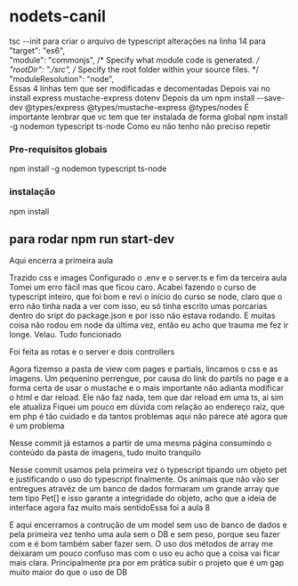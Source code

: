 # nodets-canil

 tsc --init
 para criar o arquivo de typescript
 alterações na linha 14 para   
   "target": "es6",  
     "module": "commonjs",                                /* Specify what module code is generated. */
     "rootDir": "./src",                                  /* Specify the root folder within your source files. */
    "moduleResolution": "node",   
 Essas 4 linhas tem que ser modificadas e decomentadas
 Depois vai no 
 install express  mustache-express dotenv
 Depois da um 
 npm install --save-dev @types/express @types/mustache-express @types/nodes
É importante lembrar que vc tem que ter instalada de forma global 
npm install -g nodemon typescript ts-node
Como eu não tenho não preciso repetir

### Pre-requisitos globais
npm install -g nodemon typescript ts-node

### instalação
npm install

## para rodar npm run start-dev

Aqui encerra a primeira aula

Trazido css e images
Configurado o .env e o server.ts e fim da terceira aula
Tomei um erro fácil mas que ficou caro. Acabei fazendo o curso de typescript inteiro, que foi bom
e revi o início do curso se node, claro que o erro não tinha nada a ver com isso, eu só tinha escrito
umas porcarias dentro do sript do package.json e por isso não estava rodando. E muitas coisa não rodou 
em node da última vez, então eu acho que trauma me fez ir longe. Velau. Tudo funcionado

Foi feita as rotas e o server e dois controllers

Agora fizemso a pasta de view com pages e partials, lincamos o css e as imagens. Um pequenino perrengue, por causa
do link do partils no page e a forma certa de usar o mustache e o mais importante não adianta modificar o 
html e dar reload. Ele não faz nada, tem que dar reload em uma ts, ai sim ele atualiza
Fiquei um pouco em dúvida com relação ao endereço raiz, que em php é tão cuidado e da tantos problemas 
aqui não párece até agora que é um problema

Nesse commit já estamos a partir de uma mesma página consumindo o conteúdo da pasta de imagens, tudo muito tranquilo

Nesse commit usamos pela primeira vez o typescript tipando um objeto pet e justificando o uso do typescript finalmente.
Os animais que não vão ser entregues atravéz de um banco de dados formaram um grande array que tem tipo Pet[] e isso garante
a integridade do objeto, acho que a ideia de interface agora faz muito mais sentidoEssa foi a aula 8

E aqui encerramos a contrução de um model sem uso de banco de dados e pela primeira vez tenho uma aula sem o DB e sem peso, porque 
seu fazer com e é bom também saber fazer sem. O uso dos métodos de array me deixaram um pouco confuso mas com o uso eu acho que 
a coisa vai ficar mais clara. Principalmente pra por em prática subir o projeto que é um gap muito maior do que o uso de 
DB